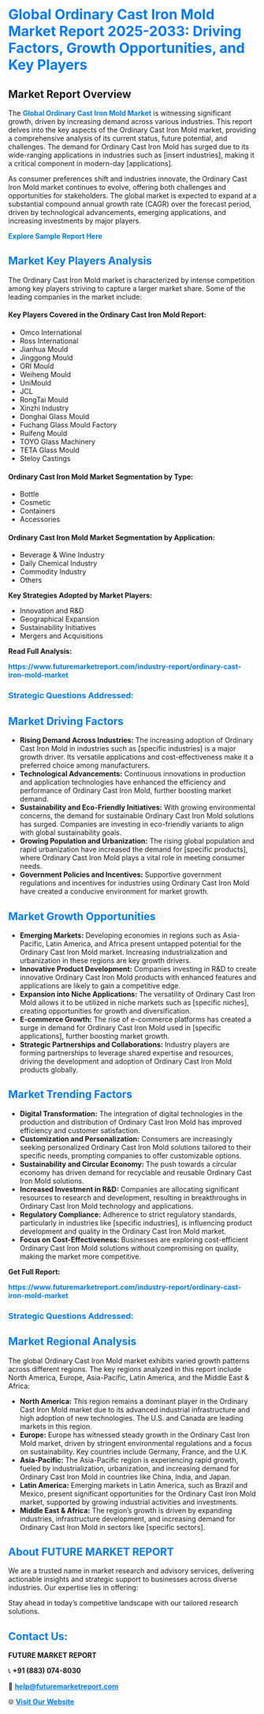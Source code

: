 <h1 style="color: #007BFF;">Global Ordinary Cast Iron Mold Market Report 2025-2033: Driving Factors, Growth Opportunities, and Key Players</h1>

<section id="overview">
<h2>Market Report Overview</h2>
<p>The <a href="https://www.futuremarketreport.com/industry-report/ordinary-cast-iron-mold-market" style="color: #007BFF; text-decoration: none;"><strong>Global Ordinary Cast Iron Mold Market</strong></a> is witnessing significant growth, driven by increasing demand across various industries. This report delves into the key aspects of the Ordinary Cast Iron Mold market, providing a comprehensive analysis of its current status, future potential, and challenges. The demand for Ordinary Cast Iron Mold has surged due to its wide-ranging applications in industries such as [insert industries], making it a critical component in modern-day [applications].</p>
<p>As consumer preferences shift and industries innovate, the Ordinary Cast Iron Mold market continues to evolve, offering both challenges and opportunities for stakeholders. The global market is expected to expand at a substantial compound annual growth rate (CAGR) over the forecast period, driven by technological advancements, emerging applications, and increasing investments by major players.</p>
</section>

<section id="overview">
<p><a href="https://www.futuremarketreport.com/request-sample/reportId=42193" style="color: #007BFF; text-decoration: none;"><strong>Explore Sample Report Here</strong></a></p>
</section>

<section id="key-players">
<h2 style="color: #007BFF;">Market Key Players Analysis</h2>
<p>The Ordinary Cast Iron Mold market is characterized by intense competition among key players striving to capture a larger market share. Some of the leading companies in the market include:</p>
<h4>Key Players Covered in the Ordinary Cast Iron Mold Report:</h4>
<ul><li>Omco International</li><li>Ross International</li><li>Jianhua Mould</li><li>Jinggong Mould</li><li>ORI Mould</li><li>Weiheng Mould</li><li>UniMould</li><li>JCL</li><li>RongTai Mould</li><li>Xinzhi Industry</li><li>Donghai Glass Mould</li><li>Fuchang Glass Mould Factory</li><li>Ruifeng Mould</li><li>TOYO Glass Machinery</li><li>TETA Glass Mould</li><li>Steloy Castings</li></ul>
<h4>Ordinary Cast Iron Mold Market Segmentation by Type:</h4>
<ul><li>Bottle</li><li>Cosmetic</li><li>Containers</li><li>Accessories</li></ul>

<h4>Ordinary Cast Iron Mold Market Segmentation by Application:</h4>
<ul><li>Beverage &amp; Wine Industry</li><li>Daily Chemical Industry</li><li>Commodity Industry</li><li>Others</li></ul>
<p><strong>Key Strategies Adopted by Market Players:</strong></p>
<ul>
<li>Innovation and R&D</li>
<li>Geographical Expansion</li>
<li>Sustainability Initiatives</li>
<li>Mergers and Acquisitions</li>
</ul>
</section>

<section>
<p><strong>Read Full Analysis: </strong></p><a href="https://www.futuremarketreport.com/industry-report/ordinary-cast-iron-mold-market" style="color: #007BFF; text-decoration: none;"><strong>https://www.futuremarketreport.com/industry-report/ordinary-cast-iron-mold-market</strong></a>
<h3 style="color: #007BFF;">Strategic Questions Addressed:</h3>
</section>

<section id="driving-factors">
<h2 style="color: #007BFF;">Market Driving Factors</h2>
<ul>
<li><strong>Rising Demand Across Industries:</strong> The increasing adoption of Ordinary Cast Iron Mold in industries such as [specific industries] is a major growth driver. Its versatile applications and cost-effectiveness make it a preferred choice among manufacturers.</li>
<li><strong>Technological Advancements:</strong> Continuous innovations in production and application technologies have enhanced the efficiency and performance of Ordinary Cast Iron Mold, further boosting market demand.</li>
<li><strong>Sustainability and Eco-Friendly Initiatives:</strong> With growing environmental concerns, the demand for sustainable Ordinary Cast Iron Mold solutions has surged. Companies are investing in eco-friendly variants to align with global sustainability goals.</li>
<li><strong>Growing Population and Urbanization:</strong> The rising global population and rapid urbanization have increased the demand for [specific products], where Ordinary Cast Iron Mold plays a vital role in meeting consumer needs.</li>
<li><strong>Government Policies and Incentives:</strong> Supportive government regulations and incentives for industries using Ordinary Cast Iron Mold have created a conducive environment for market growth.</li>
</ul>
</section>

<section id="growth-opportunities">
<h2 style="color: #007BFF;">Market Growth Opportunities</h2>
<ul>
<li><strong>Emerging Markets:</strong> Developing economies in regions such as Asia-Pacific, Latin America, and Africa present untapped potential for the Ordinary Cast Iron Mold market. Increasing industrialization and urbanization in these regions are key growth drivers.</li>
<li><strong>Innovative Product Development:</strong> Companies investing in R&D to create innovative Ordinary Cast Iron Mold products with enhanced features and applications are likely to gain a competitive edge.</li>
<li><strong>Expansion into Niche Applications:</strong> The versatility of Ordinary Cast Iron Mold allows it to be utilized in niche markets such as [specific niches], creating opportunities for growth and diversification.</li>
<li><strong>E-commerce Growth:</strong> The rise of e-commerce platforms has created a surge in demand for Ordinary Cast Iron Mold used in [specific applications], further boosting market growth.</li>
<li><strong>Strategic Partnerships and Collaborations:</strong> Industry players are forming partnerships to leverage shared expertise and resources, driving the development and adoption of Ordinary Cast Iron Mold products globally.</li>
</ul>
</section>

<section id="trending-factors">
<h2 style="color: #007BFF;">Market Trending Factors</h2>
<ul>
<li><strong>Digital Transformation:</strong> The integration of digital technologies in the production and distribution of Ordinary Cast Iron Mold has improved efficiency and customer satisfaction.</li>
<li><strong>Customization and Personalization:</strong> Consumers are increasingly seeking personalized Ordinary Cast Iron Mold solutions tailored to their specific needs, prompting companies to offer customizable options.</li>
<li><strong>Sustainability and Circular Economy:</strong> The push towards a circular economy has driven demand for recyclable and reusable Ordinary Cast Iron Mold solutions.</li>
<li><strong>Increased Investment in R&D:</strong> Companies are allocating significant resources to research and development, resulting in breakthroughs in Ordinary Cast Iron Mold technology and applications.</li>
<li><strong>Regulatory Compliance:</strong> Adherence to strict regulatory standards, particularly in industries like [specific industries], is influencing product development and quality in the Ordinary Cast Iron Mold market.</li>
<li><strong>Focus on Cost-Effectiveness:</strong> Businesses are exploring cost-efficient Ordinary Cast Iron Mold solutions without compromising on quality, making the market more competitive.</li>
</ul>
</section>

<section>
<p><strong>Get Full Report: </strong></p><a href="https://www.futuremarketreport.com/industry-report/ordinary-cast-iron-mold-market" style="color: #007BFF; text-decoration: none;"><strong>https://www.futuremarketreport.com/industry-report/ordinary-cast-iron-mold-market</strong></a>
<h3 style="color: #007BFF;">Strategic Questions Addressed:</h3>
</section>


<section id="regional-analysis">
<h2 style="color: #007BFF;">Market Regional Analysis</h2>
<p>The global Ordinary Cast Iron Mold market exhibits varied growth patterns across different regions. The key regions analyzed in this report include North America, Europe, Asia-Pacific, Latin America, and the Middle East & Africa:</p>
<ul>
<li><strong>North America:</strong> This region remains a dominant player in the Ordinary Cast Iron Mold market due to its advanced industrial infrastructure and high adoption of new technologies. The U.S. and Canada are leading markets in this region.</li>
<li><strong>Europe:</strong> Europe has witnessed steady growth in the Ordinary Cast Iron Mold market, driven by stringent environmental regulations and a focus on sustainability. Key countries include Germany, France, and the U.K.</li>
<li><strong>Asia-Pacific:</strong> The Asia-Pacific region is experiencing rapid growth, fueled by industrialization, urbanization, and increasing demand for Ordinary Cast Iron Mold in countries like China, India, and Japan.</li>
<li><strong>Latin America:</strong> Emerging markets in Latin America, such as Brazil and Mexico, present significant opportunities for the Ordinary Cast Iron Mold market, supported by growing industrial activities and investments.</li>
<li><strong>Middle East & Africa:</strong> The region’s growth is driven by expanding industries, infrastructure development, and increasing demand for Ordinary Cast Iron Mold in sectors like [specific sectors].</li>
</ul>
</section>

<footer>
<h2 style="color: #007BFF;">About FUTURE MARKET REPORT</h2>
<p>We are a trusted name in market research and advisory services, delivering actionable insights and strategic support to businesses across diverse industries. Our expertise lies in offering:</p>

<p>Stay ahead in today’s competitive landscape with our tailored research solutions.</p>

<h2 style="color: #007BFF;">Contact Us:</h2>
<p><strong>FUTURE MARKET REPORT</strong></p>
<p>📞 <strong>+91 (883) 074-8030</strong></p>
<p>📧 <strong><a href="mailto:help@futuremarketreport.com" style="color: #007BFF;">help@futuremarketreport.com</a></strong></p>
<p>🌐 <strong><a href="https://www.futuremarketreport.com/" style="color: #007BFF;">Visit Our Website</a></strong></p>
</footer>